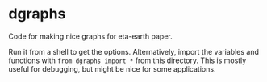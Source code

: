 # dgraphs
Code for making nice graphs for eta-earth paper.

Run it from a shell to get the options.
Alternatively, import the variables and functions with `from dgraphs import *` from this directory. This is mostly useful for debugging, but might be nice for some applications.
